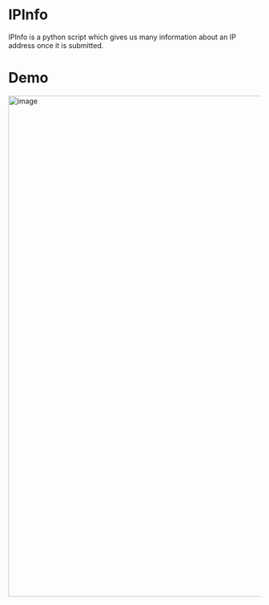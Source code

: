 # IPInfo
IPInfo is a python script which gives us many information about an IP address once it is submitted.

# Demo 
<img width="1000" alt="image" src="https://user-images.githubusercontent.com/64969369/225169539-cf9e3c22-b0ca-4c56-9305-a984b6493fdd.png">

